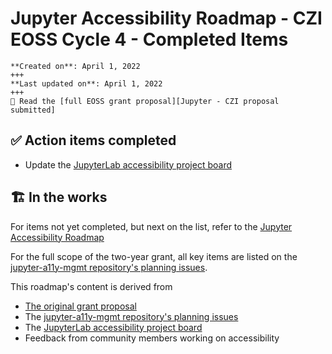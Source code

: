 # Jupyter Accessibility Roadmap - CZI EOSS Cycle 4 - Completed Items

```{card}
**Created on**: April 1, 2022
+++
**Last updated on**: April 1, 2022
+++
📃 Read the [full EOSS grant proposal][Jupyter - CZI proposal submitted]
```

## ✅ Action items completed

- Update the [JupyterLab accessibility project board](https://github.com/orgs/jupyterlab/projects/1)

## 🏗 In the works

For items not yet completed, but next on the list, refer to the [Jupyter Accessibility Roadmap](czi-grant-roadmap.md)

For the full scope of the two-year grant, all key items are listed on the [jupyter-a11y-mgmt repository's planning issues](https://github.com/orgs/Quansight-Labs/projects/5/views/1).

This roadmap's content is derived from

- [The original grant proposal](https://github.com/jupyter/accessibility/blob/master/grant-applications/Inclusive_and_Accessible_Scientific_Computing_in_Jupyter_Ecosystem_SUBMITTED_PROPOSAL.pdf)
- The [jupyter-a11y-mgmt repository's planning issues](https://github.com/orgs/Quansight-Labs/projects/5/views/1)
- The [JupyterLab accessibility project board](https://github.com/orgs/Quansight-Labs/projects/5/views/1)
- Feedback from community members working on accessibility
